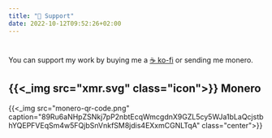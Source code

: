 ```yaml
---
title: "💸 Support"
date: 2022-10-12T09:52:26+02:00
---
```

# 

You can support my work by buying me a [☕ ko-fi](https://ko-fi.com/jptrzy) or sending me monero.

## {{<_img src="xmr.svg" class="icon">}} Monero

{{<_img src="monero-qr-code.png" caption="89Ru6aNHpZSNkj7pP2nbtEcqWmcgdnX9GZL5cy5WJa1bLaQcjstbhYQEPFVEqSm4w5FQjbSnVnkfSM8jdis4EXxmCGNLTqA" class="center">}}